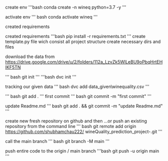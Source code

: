 create env
'''bash
 conda create -n wineq python=3.7 -y
 '''

 activate env
 ''' bash 
 conda activate wineq
 '''

 created requirements 

  created requirements 
  '''bash 
  pip install -r requirements.txt
  '''
  create template.py file wich consist all project structure
  create necessary dirs and files 

  download the data from 
  https://drive.google.com/drive/u/2/folders/112a_LzvZk5WlLeBU9oPbqHrtEHIKF5TN

''' bash 
  git init 
  '''
'''bash 
  dvc init 
  '''

tracking our given data 
  ''' bash 
  dvc add  data_given\winequality.csv
  ''' 

''' bash
 git add .
 '''
first commit
''' bash
 git commit -m "first commit"
 '''

update Readme.md
''' bash
git add . && git commit -m "update Readme.md"
'''

create new  fresh repository on github 
and then 
…or push an existing repository from the command line
''' bash
git remote add origin https://github.com/shubhamchau222/ wineQuality_prediction_project-.git
'''

call the main branch 
''' bash
git branch -M main
'''

push entire code to the origin / main branch
'''bash 
git push -u origin main
'''





